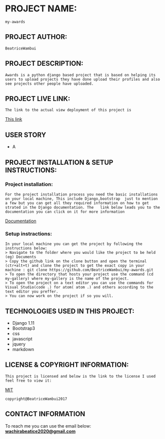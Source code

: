 # PROJECT NAME:
    my-awards

## PROJECT AUTHOR:
    BeatriceWambui

## PROJECT DESCRIPTION:
    Awards is a python django based project that is based on helping its users to upload projects they have done upload their profiles and also see projects other people have uploaded.

## PROJECT LIVE LINK:
    The link to the actual view deployment of this project is  
<a href='https://bellawards.herokuapp.com/'> This link</a>

## USER STORY
* A

##  PROJECT INSTALLATION & SETUP INSTRUCTIONS:
### Project installation:
    For the project installation process you need the basic installations on your local machine, This include Django,bootstrap  just to mention a few but you can get all they required information on how to get strated in the Django documentation. The   link below leads you to the documentation you can click on it for more information
 <a href="https://docs.djangoproject.com/en/ 2.2/"> Documentation </a>
    
### Setup instractions:
    In your local machine you can get the project by following the instructions below:
    > Navigate to the folder where you would like the project to be held (eg) Documents
    > Copy the github link on the clone button and open the terminal (ctr+alt+t) and clone the project to get the exact copy in your machine : git clone https://github.com/BeatriceWambui/my-awards.git
    > To open the directory that hosts your project use the command (cd my-gallery) where my-gallery is the name of the project.
    > To open the project on a text editor you can use the commands for Visual Studio(code .) for atom( atom .) and others according to the text editor you preffer.
    > You can now work on the project if so you will. 

## TECHNOLOGIES USED IN THIS PROJECT:
* Django 1.11
* Bootstrap3
* css
* javascript
* jquery
* markdown

## LICENSE & COPYRIGHT INFORMATION:
    This project is licensed and below is the link to the license I used feel free to view it:
<a href="https://github.com/BeatriceWambui/my-awards/blob/master/LICENSE">MIT</a>

    copyright@BeatriceWambui2017

## CONTACT INFORMATION
 To reach me you can use the email below:
**wachirabeatice2020@gmail.com** 